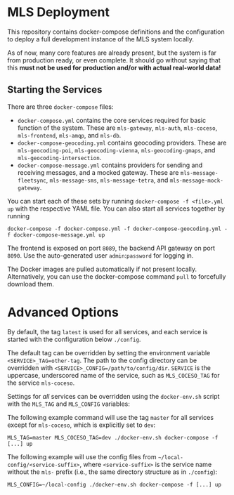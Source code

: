 # MLS Deployment

This repository contains docker-compose definitions and the configuration to deploy a full development instance of the MLS system locally.

As of now, many core features are already present, but the system is far from production ready, or even complete.
It should go without saying that this **must not be used for production and/or with actual real-world data!**

## Starting the Services

There are three `docker-compose` files:

* `docker-compose.yml` contains the core services required for basic function of the system.
  These are `mls-gateway`, `mls-auth`, `mls-coceso`, `mls-frontend`, `mls-amqp`, and `mls-db`.
* `docker-compose-geocoding.yml` contains geocoding providers.
  These are `mls-geocoding-poi`, `mls-geocoding-vienna`, `mls-geocoding-gmaps`, and `mls-geocoding-intersection`.
* `docker-compose-message.yml` contains providers for sending and receiving messages, and a mocked gateway.
  These are `mls-message-fleetsync`, `mls-message-sms`, `mls-message-tetra`, and `mls-message-mock-gateway`.

You can start each of these sets by running `docker-compose -f <file>.yml up` with the respective YAML file.
You can also start all services
together by running

```shell
docker-compose -f docker-compose.yml -f docker-compose-geocoding.yml -f docker-compose-message.yml up
```

The frontend is exposed on port `8089`, the backend API gateway on port `8090`.
Use the auto-generated user `admin`:`password` for logging in.

The Docker images are pulled automatically if not present locally.
Alternatively, you can use the docker-compose command `pull` to forcefully download them.

# Advanced Options

By default, the tag `latest` is used for all services, and each service is started with the configuration below `./config`.

The default tag can be overridden by setting the environment variable `<SERVICE>_TAG=other-tag`.
The path to the config directory can be overridden with `<SERVICE>_CONFIG=/path/to/config/dir`.
`SERVICE` is the uppercase, underscored name of the service, such as `MLS_COCESO_TAG` for the service `mls-coceso`.

Settings for *all* services can be overridden using the `docker-env.sh` script with the `MLS_TAG` and `MLS_CONFIG` variables:

The following example command will use the tag `master` for all services except for `mls-coceso`, which is explicitly set to `dev`:

```shell
MLS_TAG=master MLS_COCESO_TAG=dev ./docker-env.sh docker-compose -f [...] up
```

The following example will use the config files from `~/local-config/<service-suffix>`,
where `<service-suffix>` is the service name without the `mls-` prefix (i.e., the same directory structure as in `./config`):

```shell
MLS_CONFIG=~/local-config ./docker-env.sh docker-compose -f [...] up
```
